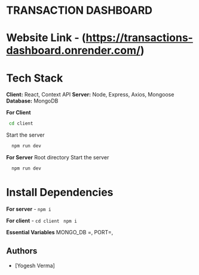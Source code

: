 # TRANSACTION DASHBOARD

# Website Link - (https://transactions-dashboard.onrender.com/)


# Tech Stack 

**Client:** React, Context API
**Server:** Node, Express, Axios, Mongoose
**Database:** MongoDB


**For Client**
```bash
 cd client
```
Start the server
```bash
  npm run dev
```
**For Server**
 Root directory
Start the server
```bash
  npm run dev
```
# Install Dependencies

**For server** - `npm i`

**For client** - `cd client` ` npm i`

**Essential Variables**
MONGO_DB =,
PORT=,

## Authors
- [Yogesh Verma]


